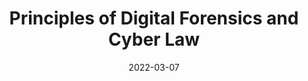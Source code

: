 ---
title: Principles of Digital Forensics and Cyber Law
subtitle: 
layout: default
modal-id: 7
date: 2022-03-07
img: module-7.jpg
thumbnail: module-7.jpg
alt: image-alt
project-date: 12 Jan 2023
tutor: Dr Stelios Sotiriadis
unit: 12
description: Principles of Digital Forensics and Cyber Law
---